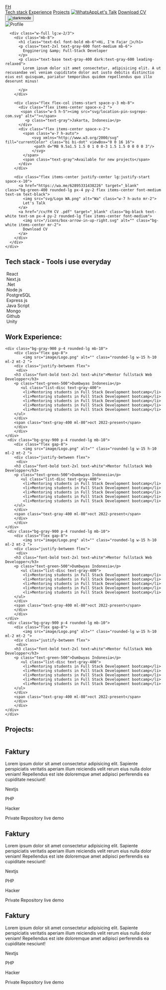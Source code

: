 <!DOCTYPE html>
<html lang="en">
  <head>
    <meta charset="UTF-8" />
    <meta name="viewport" content="width=device-width, initial-scale=1.0" />
    <title>Fajar Hermawan</title>
    <link rel="stylesheet" href="css/style.css" />
    <script src="https://cdn.tailwindcss.com"></script>
    <style>
      .dark-mode {
        background-color: rgb(15, 15, 42);
        color: white;
      }
    </style>
  </head>
  <body>
    <!-- navbar -->
        <div class="px-3 py-2">
          <div class="flex justify-between items-center">
            <a href="" class="ml-5 text-white bg-black h-8 text-2xl font-bold transition-colors">FH</a>
            <div class="items-center space-x-6 flex">
              <a href="#tech-stack" class="text-gray text-sm">Tech stack</a>
              <a href="#experience" class="text-gray text-sm">Experience</a>
              <a href="#project" class="text-gray text-sm">Projects</a>
              <a
                href="https://wa.me/62895331438446"
                target="_blank"
                class="bg-green-400 rounded-lg px-4 py-2 flex items-center font-medium text-sm text-black"><img
                  src="/svg/Logo WA.png" alt="WhatsApp" class="w-7 h-auto mr-2"/>Let's Talk</a
              >
              <a
                href="cv/FH CV .pdf"
                target="_blank"
                class="bg-black text-white text-sm px-4 py-2 rounded-lg flex items-center font-medium"
              >Download CV</a>
              <button onclick="toggleDarkMode()"><img src="svg/moon-stars.svg" alt="darkmode"/></button>
            </div>
          </div>
        </div>
        <!-- hero  -->
      <div class="h-10"></div>
      <section id="hero">
  <div id="hero" class="container mx-auto px-6 py-12 ">
    <div class="flex flex-col mb-30 lg:flex-row justify-between items-center gap-8 ">
      <div class="relative w-full lg:w-1/3 flex justify-center lg:justify-start">
        <div class="relative group">
          <img src="image/IMG_6097.JPG" alt="Profile" class="relative w-64 h-64 lg:w-[320px] lg:h-[320px] rounded-xl shadow-lg ">
        </div>
      </div>
    
      <div class="w-full lg:w-2/3">
        <div class="mb-8">
          <h1 class="text-6xl font-bold mb-6">Hi, I'm Fajar 👋</h1>
          <p class="text-2xl text-gray-600 font-medium mb-6">
            Engginering &amp; Full-Stack Developer
          </p>
          <p class="text-base text-gray-400 dark:text-gray-600 leading-relaxed">
            Lorem ipsum dolor sit amet consectetur, adipisicing elit. A ut recusandae vel veniam cupiditate dolor aut iusto debitis distinctio eius est quisquam, pariatur temporibus quidem repellendus quo illo deserunt minus!
 
          </p>
        </div>
    
        <div class="flex flex-col items-start space-y-3 mb-8">
          <div class="flex items-center space-x-2 ">
           <span class="w-5 h-5"><img src="svg/location-pin-svgrepo-com.svg" alt=""></span>
             <p class="text-gray">Jakarta, Indonesia</p>
          </div>
          <div class="flex items-center space-x-2">
            <span class="w-7 h-auto">
                <svg xmlns="http://www.w3.org/2000/svg" fill="currentColor" class="bi bi-dot" viewBox="0 0 16 16">
                 <path d="M8 9.5a1.5 1.5 0 1 0 0-3 1.5 1.5 0 0 0 0 3"/>
                </svg>
            </span>
            <span class="text-gray">Available for new projects</span>
          </div>
        </div>
    
        <div class="flex items-center justify-center lg:justify-start space-x-10">
          <a href="https://wa.me/62895331438226" target="_blank" class="bg-green-400 rounded-lg px-4 py-2 flex items-center font-medium text-sm text-black">
            <img src="svg/Logo WA.png" alt="Wa" class="w-7 h-auto mr-2">
            Let's Talk
          </a>
          <a href="/cv/FH CV .pdf" target="_blank" class="bg-black text-white text-sm px-4 py-2 rounded-lg flex items-center font-medium">
            <img src="/icons/box-arrow-in-up-right.svg" alt="" class="bg-white items-center mr-2">
            Download CV
          </a>
        </div>
      </div>
    </div>  
</div>
<!-- tech stack F -->
      </section>
<section id="tech-stack">
    <div class="container mx-auto px-6 py-12">
    <div class="mb-10">
    <h2 class="text-4xl text-grey font-bold ">Tech stack - Tools i use everyday</h2>
  </div>
  <div class="tech-stack-wrapper">
<div class="tech-stack">
  <div class="picture-section">
    <img src="./svg/react.jpg" alt="">
    <span>React</span>
  </div>
  <div class="picture-section">
    <img src="/svg/next.jpg" alt="">
    <span>Next.js</span>
  </div>
  <div class="picture-section">
    <img src="/svg/net.jpg" alt="">
    <span>.Net</span>
  </div>
  <div class="picture-section">
    <img src="/svg/node.jpg" alt="">
    <span>Node js</span>
  </div>
  <div class="picture-section">
    <img src="/svg/post.jpg" alt="">
    <span>PostgreSQL</span>
  </div>
  <div class="picture-section">
    <img src="/svg/express.png" alt="">
    <span>Express js</span>
  </div>
  <div class="picture-section">
    <img src="/svg/java.jpg" alt="">
    <span>Java Script</span>
  </div>
   <div class="picture-section">
    <img src="./svg/mongo.jpg" alt="">
    <span>Mongo</span>
  </div>
  <div class="picture-section">
    <img src="/svg/github.svg" alt="">
    <span>Github</span>
  </div>
  <div class="picture-section">
    <img src="/svg/uniti.jpg" alt="">
    <span>Unity</span>
  </div>
  </div>
  </div>
</section>
<section id="experience">
    <div class="container px-6 py-12 mx-auto">
    <div class="mb-10">
    <h2 class="font-bold text-4xl">Work Experience:</h2>
    </div>
    <!-- BOX PADA WORK Experience -->
     
    <div class="bg-gray-900 p-4 rounded-lg mb-10">
        <div class="flex gap-8">
            <img src="image/Logo.png" alt="" class="rounded-lg w-15 h-10 ml-2 mt-2 ">
        <div class="justify-between flex">
         <div>
        <h3 class="font-bold text-2xl text-white">Mentor fullstack Web Developper</h3>
        <p class="text-green-500">Dumbwyas Indonesia</p>
           <ul class="list-disc text-gray-400">
            <li>Mentoring students in Full Stack Development bootcamp</li>
            <li>Mentoring students in Full Stack Development bootcamp</li>
            <li>Mentoring students in Full Stack Development bootcamp</li>
            <li>Mentoring students in Full Stack Development bootcamp</li>
            <li>Mentoring students in Full Stack Development bootcamp</li>
        </ul>
        </div>
        <span class="text-gray-400 ml-80">oct 2022-present</span>
        </div> 
        </div>
    </div>
     <div class="bg-gray-900 p-4 rounded-lg mb-10">
        <div class="flex gap-8">
            <img src="image/Logo.png" alt="" class="rounded-lg w-15 h-10 ml-2 mt-2 ">
        <div class="justify-between flex">
         <div>
        <h3 class="font-bold text-2xl text-white">Mentor fullstack Web Developper</h3>
        <p class="text-green-500">Dumbwyas Indonesia</p>
           <ul class="list-disc text-gray-400">
            <li>Mentoring students in Full Stack Development bootcamp</li>
            <li>Mentoring students in Full Stack Development bootcamp</li>
            <li>Mentoring students in Full Stack Development bootcamp</li>
            <li>Mentoring students in Full Stack Development bootcamp</li>
            <li>Mentoring students in Full Stack Development bootcamp</li>
        </ul>
        </div>
        <span class="text-gray-400 ml-80">oct 2022-present</span>
        </div> 
        </div>
    </div>
     <div class="bg-gray-900 p-4 rounded-lg mb-10">
        <div class="flex gap-8">
            <img src="image/Logo.png" alt="" class="rounded-lg w-15 h-10 ml-2 mt-2 ">
        <div class="justify-between flex">
         <div>
        <h3 class="font-bold text-2xl text-white">Mentor fullstack Web Developper</h3>
        <p class="text-green-500">Dumbwyas Indonesia</p>
           <ul class="list-disc text-gray-400">
            <li>Mentoring students in Full Stack Development bootcamp</li>
            <li>Mentoring students in Full Stack Development bootcamp</li>
            <li>Mentoring students in Full Stack Development bootcamp</li>
            <li>Mentoring students in Full Stack Development bootcamp</li>
            <li>Mentoring students in Full Stack Development bootcamp</li>
        </ul>
        </div>
        <span class="text-gray-400 ml-80">oct 2022-present</span>
        </div> 
        </div>
    </div>
     <div class="bg-gray-900 p-4 rounded-lg mb-10">
        <div class="flex gap-8">
            <img src="image/Logo.png" alt="" class="rounded-lg w-15 h-10 ml-2 mt-2 ">
        <div class="justify-between flex">
         <div>
        <h3 class="font-bold text-2xl text-white">Mentor fullstack Web Developper</h3>
        <p class="text-green-500">Dumbwyas Indonesia</p>
           <ul class="list-disc text-gray-400">
            <li>Mentoring students in Full Stack Development bootcamp</li>
            <li>Mentoring students in Full Stack Development bootcamp</li>
            <li>Mentoring students in Full Stack Development bootcamp</li>
            <li>Mentoring students in Full Stack Development bootcamp</li>
            <li>Mentoring students in Full Stack Development bootcamp</li>
        </ul>
        </div>
        <span class="text-gray-400 ml-80">oct 2022-present</span>
        </div> 
        </div>
    </div>
    </div>
</section>
<section id="project">
    <div class="container px-6 py-12 mx-auto">
        <h2 class="font-bold text-4xl mb-20 text-gray-900">Projects:</h2>
        <div class="flex space-x-5">
            <div class="bg-white shadow-lg gap-10 px-2 py-4">
            <img src="image/IMG_6097.JPG" alt="">
            <h2 >Faktury</h2>
            <p>Lorem ipsum dolor sit amet consectetur adipisicing elit. Sapiente perspiciatis veritatis aperiam illum reiciendis velit rerum eius nulla dolor veniam! Repellendus est iste doloremque amet adipisci perferendis ea cupiditate nesciunt!</p>
        <div class="flex gap-5 mt-10 mb-2 px-1 py-2">
         <p class="bg-grey-400 rounded-lg text-sm px-4 py-1" >Nextjs</p>
         <p class="bg-grey-400 rounded-lg text-sm px-4 py-1" >PHP</p>
         <p class="bg-grey-400 rounded-lg text-sm px-4 py-1" >Hacker</p>
        </div>
        <div class="flex gap-6 px-2 mt-10 py-2">
        <span><img src="" alt="">Private Repository</span>
        <span><img src="" alt="">live demo</span>
        </div>
        </div>
        <div class="flex space-x-10">
            <div class="bg-white shadow-lg gap-10 px-2 py-4">
            <img src="image/IMG_6097.JPG" alt="">
            <h2 >Faktury</h2>
            <p>Lorem ipsum dolor sit amet consectetur adipisicing elit. Sapiente perspiciatis veritatis aperiam illum reiciendis velit rerum eius nulla dolor veniam! Repellendus est iste doloremque amet adipisci perferendis ea cupiditate nesciunt!</p>
        <div class="flex gap-5 mt-10 mb-2 px-1 py-2">
         <p class="bg-grey-400 rounded-lg text-sm px-4 py-1" >Nextjs</p>
         <p class="bg-grey-400 rounded-lg text-sm px-4 py-1" >PHP</p>
         <p class="bg-grey-400 rounded-lg text-sm px-4 py-1" >Hacker</p>
        </div>
        <div class="flex gap-6 px-2 mt-10 py-2">
        <span><img src="" alt="">Private Repository</span>
        <span><img src="" alt="">live demo</span>
        </div>
        </div>
        <div class="flex space-x-10">
            <div class="bg-white shadow-lg gap-10 px-2 py-4">
            <img src="image/Logo.png" alt="">
            <h2 >Faktury</h2>
            <p>Lorem ipsum dolor sit amet consectetur adipisicing elit. Sapiente perspiciatis veritatis aperiam illum reiciendis velit rerum eius nulla dolor veniam! Repellendus est iste doloremque amet adipisci perferendis ea cupiditate nesciunt!</p>
        <div class="flex gap-5 mt-10 mb-2 px-1 py-2">
         <p class="bg-grey-400 rounded-lg text-sm px-4 py-1" >Nextjs</p>
         <p class="bg-grey-400 rounded-lg text-sm px-4 py-1" >PHP</p>
         <p class="bg-grey-400 rounded-lg text-sm px-4 py-1" >Hacker</p>
        </div>
        <div class="flex gap-6 px-2 mt-10 py-2">
        <span><img src="" alt="">Private Repository</span>
        <span><img src="" alt="">live demo</span>
        </div>
        </div>
        </div>
    </div>
</section>
    <script>
      function toggleDarkMode() {
        var element = document.body;
        element.classList.toggle("dark-mode");
      }
    </script>
  </body>
</html>
